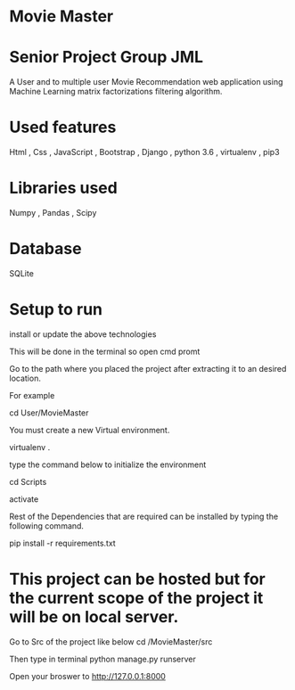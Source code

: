 # Movie Master
# Senior Project Group JML

A User and to multiple user Movie Recommendation web application using Machine Learning matrix factorizations filtering algorithm.

# Used features 

Html , Css , JavaScript , Bootstrap , Django , python 3.6 , virtualenv , pip3

# Libraries used

Numpy , Pandas , Scipy 

# Database

SQLite

# Setup to run

install or update the above technologies

This will be done in the terminal so open cmd promt

Go to the path where you placed the project after extracting it to an desired location.

For example 

cd User/MovieMaster

You must create a new Virtual environment.

virtualenv .

type the command below to initialize the environment

cd Scripts

activate

Rest of the Dependencies that are required can be installed by typing the following command. 

pip install -r requirements.txt

# This project can be hosted but for the current scope of the project it will be on local server.

Go to Src of the project like below 
cd /MovieMaster/src

Then type in terminal
python manage.py runserver

Open your broswer to 
http://127.0.0.1:8000

